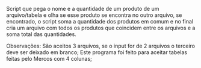 Script que pega o nome e a quantidade de um produto de um arquivo/tabela e olha se esse produto se encontra no outro arquivo, se encontrado, o script soma a quantidade dos produtos em comum e no final cria um arquivo com todos os produtos que coincidem entre os arquivos e a soma total das quantidades.

Observações: 
São aceitos 3 arquivos, se o input for de 2 arquivos o terceiro deve ser deixado em branco;
Este programa foi feito para aceitar tabelas feitas pelo Mercos com 4 colunas;